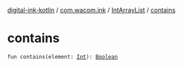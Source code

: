 [digital-ink-kotlin](../../index.md) / [com.wacom.ink](../index.md) / [IntArrayList](index.md) / [contains](./contains.md)

# contains

`fun contains(element: `[`Int`](https://kotlinlang.org/api/latest/jvm/stdlib/kotlin/-int/index.html)`): `[`Boolean`](https://kotlinlang.org/api/latest/jvm/stdlib/kotlin/-boolean/index.html)